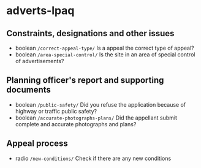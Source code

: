 # adverts-lpaq

## Constraints, designations and other issues

- boolean `/correct-appeal-type/` Is a <appeal type> appeal the correct type of appeal?
- boolean `/area-special-control/` Is the site in an area of special control of advertisements?

## Planning officer's report and supporting documents

- boolean `/public-safety/` Did you refuse the application because of highway or traffic public safety?
- boolean `/accurate-photographs-plans/` Did the appellant submit complete and accurate photographs and plans?

## Appeal process

- radio `/new-conditions/` Check if there are any new conditions
